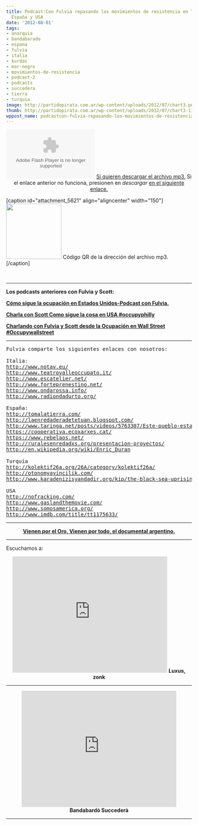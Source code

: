 ```yaml
---
title: Podcast:Con Fulvia repasando los movimientos de resistencia en Turquía, Italia,
  España y USA
date: '2012-08-01'
tags:
- anarquia
- bandabarado
- espana
- fulvia
- italia
- kurdos
- mar-negro
- movimientos-de-resistencia
- podcast-2
- podcasts
- succedera
- tierra
- turquia
image: http://partidopirata.com.ar/wp-content/uploads/2012/07/chart3.png
thumb: http://partidopirata.com.ar/wp-content/uploads/2012/07/chart3-115x115.png
wppost_name: podcastcon-fulvia-repasando-los-movimientos-de-resistencia-en-turquia-italia-espana-y-usa
---
```


<center>
<object id="player1353494" width="240" height="133" classid="clsid:d27cdb6e-ae6d-11cf-96b8-444553540000" codebase="http://download.macromedia.com/pub/shockwave/cabs/flash/swflash.cab#version=6,0,40,0"><param name="AllowScriptAccess" value="always" /><param name="allowFullScreen" value="true" /><param name="wmode" value="transparent" /><param name="src" value="http://www.ivoox.com/playerivoox_ee_1353494_1.html" /><param name="allowfullscreen" value="true" /><param name="allowscriptaccess" value="always" /><embed id="player1353494" width="240" height="133" type="application/x-shockwave-flash" src="http://www.ivoox.com/playerivoox_ee_1353494_1.html" AllowScriptAccess="always" allowFullScreen="true" wmode="transparent" allowfullscreen="true" allowscriptaccess="always" /></object>
<a href="http://www.ivoox.com/con-fulvia-sobre-diferentes-movimientos-el_md_1353494_1.mp3" target="_blank">Si quieren descargar el archivo mp3.</a>
Si el enlace anterior no funciona, presionen en <em>descargar</em> <a href="http://www.ivoox.com/con-fulvia-sobre-diferentes-movimientos-el-audios-mp3_rf_1353494_1.html" target="_blank">en el siguiente enlace.</a></center>

[caption id="attachment_5621" align="aligncenter" width="150"]<a href="http://partidopirata.com.ar/wp-content/uploads/2012/07/chart3.png"><img class="size-full wp-image-5621" title="chart" src="http://partidopirata.com.ar/wp-content/uploads/2012/07/chart3.png" alt="" width="150" height="150" /></a> Código QR de la dirección del archivo mp3.[/caption]

&nbsp;

<hr />

<strong>Los podcasts anteriores con Fulvia y Scott:</strong>

<strong><a href="http://partidopirata.com.ar/2058/como-sigue-la-ocupacion-en-estados-unidos-podcast-con-fulvia" rel="bookmark">Cómo sigue la ocupación en Estados Unidos-Podcast con Fulvia.</a></strong>

<strong><a href="http://partidopirata.com.ar/1928/charla-con-scott-como-sigue-la-cosa-en-usa-occupyphilly" rel="bookmark">Charla con Scott Como sigue la cosa en USA #occupyphilly</a></strong><strong>
</strong>

<strong><a href="http://partidopirata.com.ar/1910/charlando-con-fulvia-y-scott-desde-la-ocupacion-en-wall-street-occupywallstreet" rel="bookmark">Charlando con Fulvia y Scott desde la Ocupación en Wall Street #Occupywallstreet</a></strong><strong> </strong>

<hr />

<pre>Fulvia comparte los siguientes enlaces con nosotros:

Italia:
<a href="http://www.notav.eu/" target="_blank">http://www.notav.eu/</a>
<a href="http://www.teatrovalleoccupato.it/" target="_blank">http://www.teatrovalleoccupato.it/</a>
<a href="http://www.escatelier.net/" target="_blank">http://www.escatelier.net/</a>
<a href="http://www.forteprenestino.net/" target="_blank">http://www.forteprenestino.net/</a>
<a href="http://www.ondarossa.info/" target="_blank">http://www.ondarossa.info/</a>
<a href="http://www.radiondadurto.org/" target="_blank">http://www.radiondadurto.org/</a>

España:
<a href="http://tomalatierra.com/" target="_blank">http://tomalatierra.com/</a>
<a href="http://laenredaderadetetuan.blogspot.com/" target="_blank">http://laenredaderadetetuan.blogspot.com/</a>
<a href="http://www.taringa.net/posts/videos/5763307/Este-pueblo-esta-okupado---Navalquejigo-_Madrid_.html" target="_blank">http://www.taringa.net/posts/videos/5763307/Este-pueblo-esta-okupado---Navalquejigo-_Madrid_.html</a>
<a href="https://cooperativa.ecoxarxes.cat/" target="_blank">https://cooperativa.ecoxarxes.cat/</a>
<a href="https://www.rebelaos.net/" target="_blank">https://www.rebelaos.net/</a>
<a href="http://ruralesenredadxs.org/presentacion-proyectos/" target="_blank">http://ruralesenredadxs.org/presentacion-proyectos/</a>
<a href="http://en.wikipedia.org/wiki/Enric_Duran" target="_blank">http://en.wikipedia.org/wiki/Enric_Duran</a>

Turquía
<a href="http://kolektif26a.org/26A/category/kolektif26a/" target="_blank">http://kolektif26a.org/26A/category/kolektif26a/</a>
<a href="http://otonomyayincilik.com/" target="_blank">http://otonomyayincilik.com/</a>
<a href="http://www.karadenizisyandadir.org/kip/the-black-sea-uprising.html" target="_blank">http://www.karadenizisyandadir.org/kip/the-black-sea-uprising.html</a>

USA
<a href="http://nofracking.com/" target="_blank">http://nofracking.com/</a>
<a href="http://www.gaslandthemovie.com/" target="_blank">http://www.gaslandthemovie.com/</a>
<a href="http://www.somosamerica.org/" target="_blank">http://www.somosamerica.org/</a>
<a href="http://www.imdb.com/title/tt1175633/" target="_blank">http://www.imdb.com/title/tt1175633/</a></pre>

<hr />
<p style="text-align: center;"><strong><a href="http://partidopirata.com.ar/5436/vienen-por-el-oro-vienen-por-todo-documental">Vienen por el Oro, Vienen por todo, el documental argentino.</a></strong></p>


<hr />

Escuchamos a:

<center>
<iframe src="http://www.youtube.com/embed/Ba2DMgCCfKY" frameborder="0" width="420" height="315"></iframe>
<strong>Luxus, zonk</strong></center>

<hr />
<p style="text-align: center;"><iframe src="http://www.youtube.com/embed/0Z5BzIBFUmc" frameborder="0" width="420" height="315"></iframe>
<strong>Bandabardò Succederà</strong></p>


<hr />
